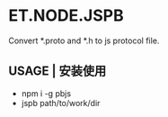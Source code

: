 # ET.NODE.JSPB
Convert *.proto and *.h to js protocol file.

## USAGE | 安装使用
* npm i -g pbjs
* jspb path/to/work/dir